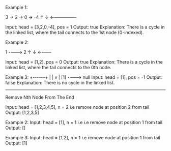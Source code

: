 
Example 1:

3 → 2 → 0 → -4
    ↑        ↓
     ←───────

Input: head = [3,2,0,-4], pos = 1
Output: true
Explanation: There is a cycle in the linked list, 
             where the tail connects to the 1st node (0-indexed).

Example 2:

1 ----> 2
↑       ↓
  ←───

Input: head = [1,2], pos = 0
Output: true
Explanation: There is a cycle in the linked list, 
             where the tail connects to the 0th node.

Example 3:
+------+
|      |
v      |
[1] ----> null
Input: head = [1], pos = -1
Output: false
Explanation: There is no cycle in the linked list.

------------------------------------------------
Remove Nth Node From The End

Input: head = [1,2,3,4,5], n = 2 i.e remove node at position 2 from tail
Output: [1,2,3,5]

Example 2:
Input: head = [1], n = 1 i.e i.e remove node at position 1 from tail
Output: []

Example 3:
Input: head = [1,2], n = 1 i.e remove node at position 1 from tail
Output: [1]